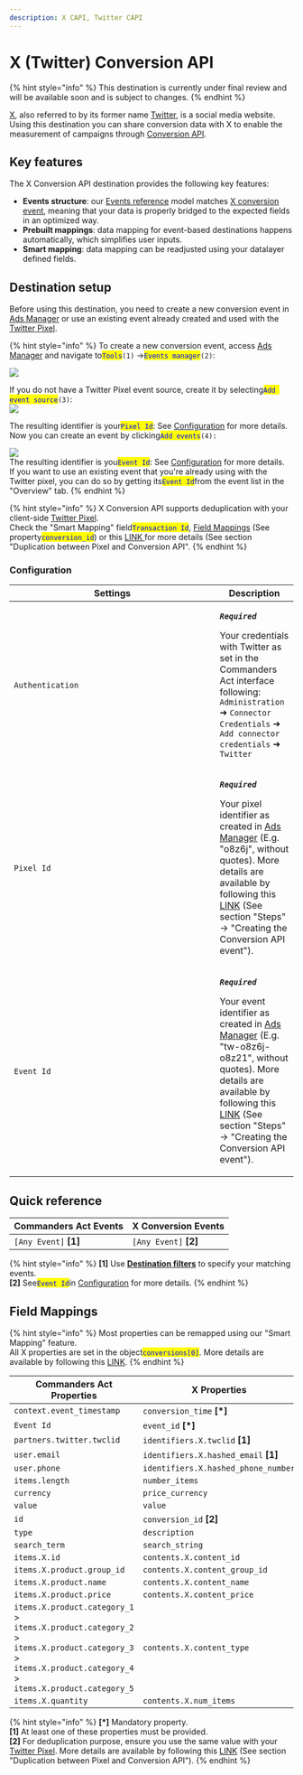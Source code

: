 ```yaml
---
description: X CAPI, Twitter CAPI
---
```


# X (Twitter) Conversion API

{% hint style="info" %}
This destination is currently under final review and will be available soon and is subject to changes.
{% endhint %}

[X](https://twitter.com), also referred to by its former name [Twitter](https://twitter.com), is a social media website.\
Using this destination you can share conversion data with X to enable the measurement of campaigns through [Conversion API](https://developer.twitter.com/en/docs/twitter-ads-api/measurement/web-conversions/conversion-api).

## Key features

The X Conversion API destination provides the following key features:

* **Events structure**: our [Events reference](https://community.commandersact.com/platform-x/developers/tracking/events-reference) model matches [X conversion event](https://developer.twitter.com/en/docs/twitter-ads-api/measurement/web-conversions/conversion-api), meaning that your data is properly bridged to the expected fields in an optimized way.
* **Prebuilt mappings**: data mapping for event-based destinations happens automatically, which simplifies user inputs.
* **Smart mapping**: data mapping can be readjusted using your datalayer defined fields.

## Destination setup

Before using this destination, you need to create a new conversion event in [Ads Manager](https://ads.twitter.com) or use an existing event already created and used with the [Twitter Pixel](https://business.twitter.com/en/help/campaign-measurement-and-analytics/conversion-tracking-for-websites.html).

{% hint style="info" %}
To create a new conversion event, access [Ads Manager](https://ads.twitter.com) and navigate to<mark style="color:blue;">`Tools`</mark>`(1)` →<mark style="color:blue;">`Events manager`</mark>`(2)`:

![](../../../.gitbook/assets/twitter\_1.png)

&#x20;If you do not have a Twitter Pixel event source, create it by selecting<mark style="color:blue;">`Add event source`</mark>`(3)`:\
![](../../../.gitbook/assets/twitter\_2.png)

The resulting identifier is your<mark style="color:blue;">`Pixel Id`</mark>: See [Configuration](x-twitter-conversion-api.md#configuration) for more details.\
Now you can create an event by clicking<mark style="color:blue;">`Add events`</mark>`(4):`

![](../../../.gitbook/assets/twitter\_3.png)\
The resulting identifier is you<mark style="color:blue;">`Event Id`</mark>: See [Configuration](x-twitter-conversion-api.md#configuration) for more details.\
If you want to use an existing event that you're already using with the Twitter pixel, you can do so by getting its<mark style="color:blue;">`Event Id`</mark>from the event list in the "Overview" tab.
{% endhint %}

{% hint style="info" %}
X Conversion API supports deduplication with your client-side [Twitter Pixel](https://business.twitter.com/en/help/campaign-measurement-and-analytics/conversion-tracking-for-websites.html).\
Check the "Smart Mapping" field<mark style="color:blue;">`Transaction Id`</mark>, [Field Mappings](x-twitter-conversion-api.md#field-mappings) (See property<mark style="color:blue;">`conversion_id`</mark>) or this [LINK ](https://developer.twitter.com/en/docs/twitter-ads-api/measurement/web-conversions/conversion-api)for more details (See section "Duplication between Pixel and Conversion API".&#x20;
{% endhint %}

### Configuration

<table><thead><tr><th width="349">Settings</th><th>Description</th></tr></thead><tbody><tr><td><code>Authentication</code></td><td><p><em><strong><code>Required</code></strong></em></p><p>Your credentials with Twitter as set in the Commanders Act interface following: <code>Administration</code> ➜ <code>Connector Credentials</code> ➜ <code>Add connector credentials</code> ➜ <code>Twitter</code></p></td></tr><tr><td><code>Pixel Id</code></td><td><p><em><strong><code>Required</code></strong></em></p><p>Your pixel identifier as created in <a href="https://ads.twitter.com">Ads Manager</a> (E.g. "o8z6j", without quotes). More details are available by following this <a href="https://developer.twitter.com/en/docs/twitter-ads-api/measurement/web-conversions/conversion-api">LINK</a> (See section "Steps" → "Creating the Conversion API event").</p></td></tr><tr><td><code>Event Id</code></td><td><p><em><strong><code>Required</code></strong></em></p><p>Your event identifier as created in <a href="https://ads.twitter.com">Ads Manager</a> (E.g. "tw-o8z6j-o8z21", without quotes). More details are available by following this <a href="https://developer.twitter.com/en/docs/twitter-ads-api/measurement/web-conversions/conversion-api">LINK</a> (See section "Steps" → "Creating the Conversion API event").</p></td></tr></tbody></table>

## Quick reference

| Commanders Act Events  | X Conversion Events    |
| ---------------------- | ---------------------- |
| `[Any Event]` **\[1]** | `[Any Event]` **\[2]** |

{% hint style="info" %}
**\[1]** Use [**Destination filters**](https://doc.commandersact.com/features/destinations/destination-filters) to specify your matching events.\
**\[2]** See<mark style="color:blue;">`Event Id`</mark>in [Configuration](x-twitter-conversion-api.md#configuration) for more details.
{% endhint %}

## Field Mappings

{% hint style="info" %}
Most properties can be remapped using our "Smart Mapping" feature.\
All X properties are set in the object<mark style="color:blue;">`conversions[0]`</mark>. More details are available by following this [LINK](https://developer.twitter.com/en/docs/twitter-ads-api/measurement/api-reference/conversions).
{% endhint %}

<table><thead><tr><th width="341.6685580062746">Commanders Act Properties</th><th>X Properties</th></tr></thead><tbody><tr><td><code>context.event_timestamp</code></td><td><code>conversion_time</code> <strong>[*]</strong></td></tr><tr><td><code>Event Id</code></td><td><code>event_id</code> <strong>[*]</strong></td></tr><tr><td><code>partners.twitter.twclid</code></td><td><code>identifiers.X.twclid</code> <strong>[1]</strong></td></tr><tr><td><code>user.email</code></td><td><code>identifiers.X.hashed_email</code> <strong>[1]</strong></td></tr><tr><td><code>user.phone</code></td><td><code>identifiers.X.hashed_phone_number</code></td></tr><tr><td><code>items.length</code></td><td><code>number_items</code></td></tr><tr><td><code>currency</code></td><td><code>price_currency</code></td></tr><tr><td><code>value</code></td><td><code>value</code></td></tr><tr><td><code>id</code></td><td><code>conversion_id</code> <strong>[2]</strong></td></tr><tr><td><code>type</code></td><td><code>description</code></td></tr><tr><td><code>search_term</code></td><td><code>search_string</code></td></tr><tr><td><code>items.X.id</code></td><td><code>contents.X.content_id</code></td></tr><tr><td><code>items.X.product.group_id</code></td><td><code>contents.X.content_group_id</code></td></tr><tr><td><code>items.X.product.name</code></td><td><code>contents.X.content_name</code></td></tr><tr><td><code>items.X.product.price</code></td><td><code>contents.X.content_price</code></td></tr><tr><td><code>items.X.product.category_1</code> > <code>items.X.product.category_2</code> > <code>items.X.product.category_3</code> > <code>items.X.product.category_4</code> > <code>items.X.product.category_5</code></td><td><code>contents.X.content_type</code></td></tr><tr><td><code>items.X.quantity</code></td><td><code>contents.X.num_items</code></td></tr></tbody></table>

{% hint style="info" %}
**\[\*]** Mandatory property.\
**\[1]** At least one of these properties must be provided.\
**\[2]** For deduplication purpose, ensure you use the same value with your [Twitter Pixel](https://business.twitter.com/en/help/campaign-measurement-and-analytics/conversion-tracking-for-websites.html). More details are available by following this [LINK](https://developer.twitter.com/en/docs/twitter-ads-api/measurement/web-conversions/conversion-api) (See section "Duplication between Pixel and Conversion API").
{% endhint %}
